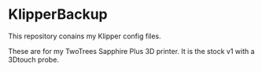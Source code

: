 # KlipperBackup

This repository conains my Klipper config files.

These are for my TwoTrees Sapphire Plus 3D printer. It is the stock v1 with a 3Dtouch probe.

